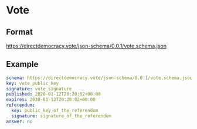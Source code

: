 # Vote

## Format

https://directdemocracy.vote/json-schema/0.0.1/vote.schema.json

## Example

```yaml
schema: https://directdemocracy.vote/json-schema/0.0.1/vote.schema.json
key: vote_public_key
signature: vote_signature
published: 2020-01-12T20:20:02+00:00
expires: 2030-01-12T20:20:02+00:00
referendum:
  key: public_key_of_the_referendum
  signature: signature_of_the_referendum
answer: no
```
